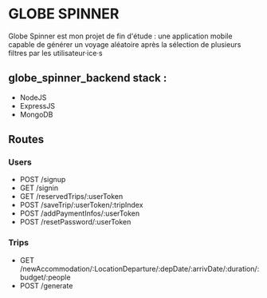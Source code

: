 # GLOBE SPINNER
Globe Spinner est mon projet de fin d'étude : une application mobile capable de générer un voyage aléatoire après la sélection de plusieurs filtres par les utilisateur·ice·s 

## globe_spinner_backend stack : 
- NodeJS
- ExpressJS
- MongoDB

##  Routes 

### Users 
- POST /signup
- GET /signin
- GET /reservedTrips/:userToken
- POST /saveTrip/:userToken/:tripIndex
- POST /addPaymentInfos/:userToken
- POST /resetPassword/:userToken

### Trips 
- GET /newAccommodation/:LocationDeparture/:depDate/:arrivDate/:duration/:budget/:people
- POST /generate
